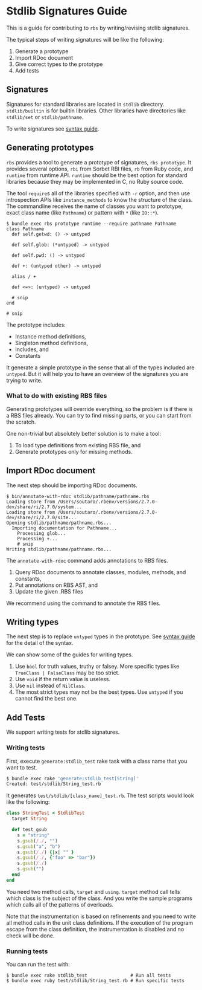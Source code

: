 # Stdlib Signatures Guide

This is a guide for contributing to `rbs` by writing/revising stdlib signatures.

The typical steps of writing signatures will be like the following:

1. Generate a prototype
2. Import RDoc document
3. Give correct types to the prototype
4. Add tests

## Signatures

Signatures for standard libraries are located in `stdlib` directory. `stdlib/builtin` is for builtin libraries. Other libraries have directories like `stdlib/set` or `stdlib/pathname`.

To write signatures see [syntax guide](syntax.md).

## Generating prototypes

`rbs` provides a tool to generate a prototype of signatures, `rbs prototype`.
It provides several options, `rbi` from Sorbet RBI files, `rb` from Ruby code, and `runtime` from runtime API.
`runtime` should be the best option for standard libraries because they may be implemented in C, no Ruby source code.

The tool `require`s all of the libraries specified with `-r` option, and then use introspection APIs like `instance_methods` to know the structure of the class.
The commandline receives the name of classes you want to prototype, exact class name (like `Pathname`) or pattern with `*` (like `IO::*`).

```
$ bundle exec rbs prototype runtime --require pathname Pathname
class Pathname
  def self.getwd: () -> untyped

  def self.glob: (*untyped) -> untyped

  def self.pwd: () -> untyped

  def +: (untyped other) -> untyped

  alias / +

  def <=>: (untyped) -> untyped

  # snip
end

# snip
```

The prototype includes:

* Instance method definitions,
* Singleton method definitions,
* Includes, and
* Constants

It generate a simple prototype in the sense that all of the types included are `untyped`.
But it will help you to have an overview of the signatures you are trying to write.

### What to do with existing RBS files

Generating prototypes will override everything, so the problem is if there is a RBS files already.
You can try to find missing parts, or you can start from the scratch.

One non-trivial but absolutely better solution is to make a tool:

1. To load type definitions from existing RBS file, and
2. Generate prototypes only for missing methods.

## Import RDoc document

The next step should be importing RDoc documents.

```
$ bin/annotate-with-rdoc stdlib/pathname/pathname.rbs
Loading store from /Users/soutaro/.rbenv/versions/2.7.0-dev/share/ri/2.7.0/system...
Loading store from /Users/soutaro/.rbenv/versions/2.7.0-dev/share/ri/2.7.0/site...
Opening stdlib/pathname/pathname.rbs...
  Importing documentation for Pathname...
    Processing glob...
    Processing +...
    # snip
Writing stdlib/pathname/pathname.rbs...
```

The `annotate-with-rdoc` command adds annotations to RBS files.

1. Query RDoc documents to annotate classes, modules, methods, and constants,
2. Put annotations on RBS AST, and
3. Update the given .RBS files

We recommend using the command to annotate the RBS files.

## Writing types

The next step is to replace `untyped` types in the prototype.
See [syntax guide](syntax.md) for the detail of the syntax.

We can show some of the guides for writing types.

1. Use `bool` for truth values, truthy or falsey. More specific types like `TrueClass | FalseClass` may be too strict.
2. Use `void` if the return value is useless.
3. Use `nil` instead of `NilClass`.
4. The most strict types may not be the best types. Use `untyped` if you cannot find the best one.

## Add Tests

We support writing tests for stdlib signatures.

### Writing tests

First, execute `generate:stdlib_test` rake task with a class name that you want to test.

```bash
$ bundle exec rake 'generate:stdlib_test[String]'
Created: test/stdlib/String_test.rb
```

It generates `test/stdlib/[class_name]_test.rb`.
The test scripts would look like the following:

```rb
class StringTest < StdlibTest
  target String

  def test_gsub
    s = "string"
    s.gsub(/./, "")
    s.gsub("a", "b")
    s.gsub(/./) {|x| "" }
    s.gsub(/./, {"foo" => "bar"})
    s.gsub(/./)
    s.gsub("")
  end
end
```

You need two method calls, `target` and `using`.
`target` method call tells which class is the subject of the class.
And you write the sample programs which calls all of the patterns of overloads.

Note that the instrumentation is based on refinements and you need to write all method calls in the unit class definitions.
If the execution of the program escape from the class definition, the instrumentation is disabled and no check will be done.

### Running tests

You can run the test with:

```
$ bundle exec rake stdlib_test                # Run all tests
$ bundle exec ruby test/stdlib/String_test.rb # Run specific tests
```
